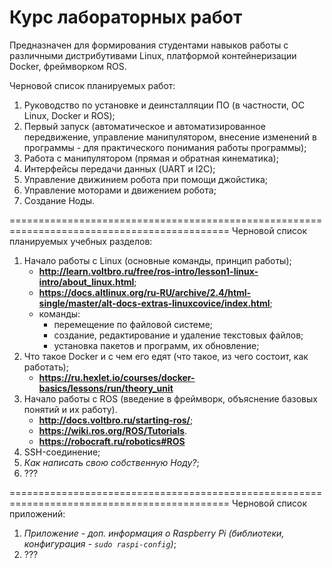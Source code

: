 # Курс лабораторных работ
Предназначен для формирования студентами навыков работы с различными дистрибутивами Linux, платформой контейнеризации Docker, фреймворком ROS.

Черновой список планируемых работ:
1. Руководство по установке и деинсталляции ПО (в частности, ОС Linux, Docker и ROS);
2. Первый запуск (автоматическое и автоматизированное передвижение, управление манипулятором, внесение изменений в программы - для практического понимания работы программы);
3. Работа с манипулятором (прямая и обратная кинематика);
4. Интерфейсы передачи данных (UART и I2C);
5. Управление движинием робота при помощи джойстика;
6. Управление моторами и движением робота;
7. Создание Ноды.

============================================================================================
Черновой список планируемых учебных разделов:
1. Начало работы с Linux (основные команды, принцип работы);
    - __http://learn.voltbro.ru/free/ros-intro/lesson1-linux-intro/about_linux.html__;
    - __https://docs.altlinux.org/ru-RU/archive/2.4/html-single/master/alt-docs-extras-linuxcovice/index.html__;
    - команды:
        * перемещение по файловой системе;
        * создание, редактирование и удаление текстовых файлов;
        * установка пакетов и программ, их обновление;
2. Что такое Docker и с чем его едят (что такое, из чего состоит, как работать);
    - __https://ru.hexlet.io/courses/docker-basics/lessons/run/theory_unit__
3. Начало работы с ROS (введение в фреймворк, объяснение базовых понятий и их работу).
    - __http://docs.voltbro.ru/starting-ros/__;
    - __https://wiki.ros.org/ROS/Tutorials__.
    - __https://robocraft.ru/robotics#ROS__
4. SSH-соединение;
5. *Как написать свою собственную Ноду?*;
6. ???

============================================================================================
Черновой список приложений:
1. *Приложение - доп. информация о Raspberry Pi (библиотеки, конфигурация - ```sudo raspi-config```)*;
2. ???
